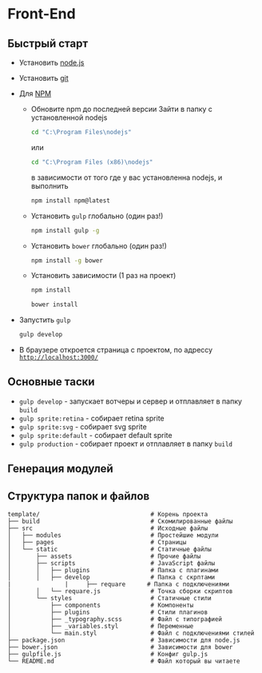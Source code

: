 # Front-End


## Быстрый старт

* Установить [node.js](https://nodejs.org)

* Установить [git](https://git-for-windows.github.io/)

* Для [NPM](https://www.npmjs.com)
	- Обновите npm до последней версии
		Зайти в папку с установленной nodejs

		```bash
		cd "C:\Program Files\nodejs"
		```

		или

		```bash
		cd "C:\Program Files (x86)\nodejs"
		```

		в зависимости от того где у вас установленна nodejs, и выполнить

		```bash
		npm install npm@latest
		```

	- Установить `gulp` глобально (один раз!)

		```bash
		npm install gulp -g
		```
	- Установить `bower` глобально (один раз!)

		```bash
		npm install -g bower
		```

	- Установить зависимости (1 раз на проект)

		```bash
		npm install
		```

		```bash
		bower install
		```

* Запустить `gulp`

	```bash
	gulp develop
	```

* В браузере откроется страница с проектом, по адрессу [`http://localhost:3000/`](http://localhost:3000/)


## Основные таски

* `gulp develop`      - запускает вотчеры и сервер и отплавляет в папку `build` 
* `gulp sprite:retina`     - собирает retina sprite
* `gulp sprite:svg`        - собирает svg sprite
* `gulp sprite:default`    - собирает default sprite
* `gulp production`   - собирает проект и отплавляет в папку `build` 

## Генерация модулей


## Структура папок и файлов

```
template/                               # Корень проекта
├── build                               # Скомилированные файлы
├── src                                 # Исходные файлы
│   ├── modules                         # Простейшие модули
│   ├── pages                           # Страницы
│   └── static                          # Статичные файлы
│       ├── assets                      # Прочие файлы
│       ├── scripts                     # JavaScript файлы
│       │   ├── plugins                 # Папка с плагинами
│       │   ├── develop				    # Папка с скрптами
|				|	  ├── requare      # Папка с подключениями 
│       │   └── requare.js              # Точка сборки скриптов
│       └── styles                      # Статичные стили
│           ├── components              # Компоненты
│           ├── plugins                 # Стили плагинов
│           ├── _typography.scss        # Файл с типографией
│           ├── _variables.styl         # Переменные
│           └── main.styl               # Файл с подключениями стилей
├── package.json                        # Зависимости для node.js
├── bower.json                          # Зависимости для bower
├── gulpfile.js                         # Конфиг gulp.js
└── README.md                           # Файл который вы читаете
```
